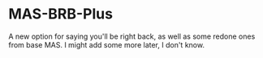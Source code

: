 # MAS-BRB-Plus
A new option for saying you'll be right back, as well as some redone ones from base MAS. I might add some more later, I don't know.
